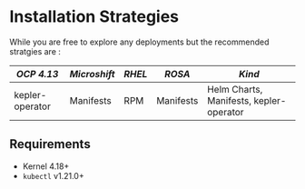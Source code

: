 # Installation Strategies

While you are free to explore any deployments but the recommended stratgies are :

| *OCP 4.13*      | *Microshift*     | *RHEL*  |  *ROSA* | *Kind* |
| ------------- | -------------  | ----- | ----- | ----|
| kepler-operator | Manifests  | RPM | Manifests | Helm Charts, Manifests, kepler-operator

## Requirements
- Kernel 4.18+
- `kubectl` v1.21.0+




